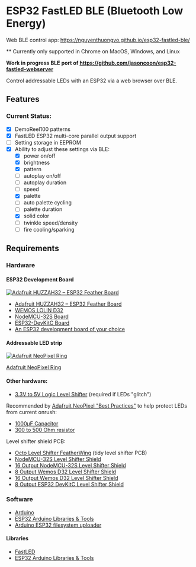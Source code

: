 # ESP32 FastLED BLE (Bluetooth Low Energy)

Web BLE control app: https://nguyenthuongvo.github.io/esp32-fastled-ble/

\*\* Currently only supported in Chrome on MacOS, Windows, and Linux

**Work in progress BLE port of https://github.com/jasoncoon/esp32-fastled-webserver**

Control addressable LEDs with an ESP32 via a web browser over BLE.

## Features

### Current Status:

- [x] DemoReel100 patterns
- [x] FastLED ESP32 multi-core parallel output support
- [ ] Setting storage in EEPROM
- [x] Ability to adjust these settings via BLE:
  - [x] power on/off
  - [x] brightness
  - [x] pattern
  - [ ] autoplay on/off
  - [ ] autoplay duration
  - [ ] speed
  - [x] palette
  - [ ] auto palette cycling
  - [ ] palette duration
  - [x] solid color
  - [ ] twinkle speed/density
  - [ ] fire cooling/sparking

## Requirements

### Hardware

#### ESP32 Development Board

[![Adafruit HUZZAH32 – ESP32 Feather Board](https://cdn-learn.adafruit.com/assets/assets/000/041/619/thumb100/feather_3405_iso_ORIG.jpg?1494445509)](https://www.adafruit.com/product/3405)

- [Adafruit HUZZAH32 – ESP32 Feather Board](https://www.adafruit.com/product/3405)
- [WEMOS LOLIN D32](https://wiki.wemos.cc/products:d32:d32)
- [NodeMCU-32S Board](https://amzn.to/2MWrCrk)
- [ESP32-DevKitC Board](https://amzn.to/2PpZ1J8)
- [An ESP32 development board of your choice](https://www.google.com/search?q=esp32+development+board)

#### Addressable LED strip

[![Adafruit NeoPixel Ring](https://www.adafruit.com/images/145x109/1586-00.jpg)](https://www.adafruit.com/product/1586)

[Adafruit NeoPixel Ring](https://www.adafruit.com/product/1586)

#### Other hardware:

- [3.3V to 5V Logic Level Shifter](http://www.digikey.com/product-detail/en/texas-instruments/SN74HCT245N/296-1612-5-ND/277258) (required if LEDs "glitch")

Recommended by [Adafruit NeoPixel "Best Practices"](https://learn.adafruit.com/adafruit-neopixel-uberguide/best-practices) to help protect LEDs from current onrush:

- [1000µF Capacitor](http://www.digikey.com/product-detail/en/panasonic-electronic-components/ECA-1EM102/P5156-ND/245015)
- [300 to 500 Ohm resistor](https://www.digikey.com/product-detail/en/stackpole-electronics-inc/CF14JT470R/CF14JT470RCT-ND/1830342)

Level shifter shield PCB:

- [Octo Level Shifter FeatherWing](https://www.evilgeniuslabs.org/level-shifter-featherwing) (tidy level shifter PCB)
- [NodeMCU-32S Level Shifter Shield](https://www.tindie.com/products/jasoncoon/nodemcu-32s-esp32-wi-fi-and-ble-led-controller/)
- [16 Output NodeMCU-32S Level Shifter Shield](https://www.tindie.com/products/jasoncoon/16-output-nodemcu-esp32-wifi-ble-led-controller/)
- [8 Output Wemos D32 Level Shifter Shield](https://www.tindie.com/products/jasoncoon/wemos-d32-esp32-led-level-shifter-shield/)
- [16 Output Wemos D32 Level Shifter Shield](https://www.tindie.com/products/jasoncoon/16-output-wemos-d32-wifi-ble-led-controller/)
- [8 Output ESP32 DevKitC Level Shifter Shield](https://www.tindie.com/products/jasoncoon/esp32-devkitc-wi-fi-and-ble-led-controller/)

### Software

- [Arduino](https://www.arduino.cc/en/main/software)
- [ESP32 Arduino Libraries & Tools](https://github.com/espressif/arduino-esp32)
- [Arduino ESP32 filesystem uploader](https://github.com/me-no-dev/arduino-esp32fs-plugin)

#### Libraries

- [FastLED](https://github.com/FastLED/FastLED)
- [ESP32 Arduino Libraries & Tools](https://github.com/espressif/arduino-esp32)
